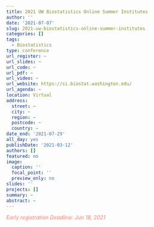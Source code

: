 ```yaml
---
title: 2021 UW Biostatistics Online Summer Institutes
author: ''
date: '2021-07-07'
slug: 2021-uw-biostatistics-online-summer-institutes
categories: []
tags:
  - Biostatistics
type: conference
url_register: ~
url_slides: ~
url_code: ~
url_pdf: ~
url_video: ~
url_website: https://si.biostat.washington.edu/
url_agenda: ~
location: Virtual
address:
  street: ~
  city: ~
  region: ~
  postcode: ~
  country: ~
date_end: '2021-07-29'
all_day: yes
publishDate: '2021-03-12'
authors: []
featured: no
image:
  caption: ''
  focal_point: ''
  preview_only: no
slides: ''
projects: []
summary: ~
abstract: ~
---
```

<span style="color: salmon;">*Early registration Deadline: Jun 18, 2021*</span>

<!--more-->
